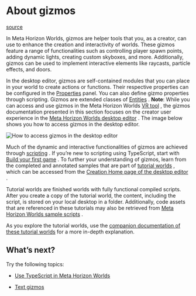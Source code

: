 # About gizmos

[source](https://developers.meta.com/horizon-worlds/learn/documentation/code-blocks-and-gizmos/about-gizmos#)

In Meta Horizon Worlds, gizmos are helper tools that you, as a creator, can use to enhance the creation and interactivity of worlds. These gizmos feature a range of functionalities such as controlling player spawn points, adding dynamic lights, creating custom skyboxes, and more. Additionally, gizmos can be used to implement interactive elements like raycasts, particle effects, and doors.

In the desktop editor, gizmos are self-contained modules that you can place in your world to create actions or functions. Their respective properties can be configured in the [Properties](/horizon-worlds/learn/documentation/desktop-editor/getting-started/user-interface/UI-panels-and-tabs#properties-pane) panel. You can also define gizmo properties through scripting. Gizmos are extended classes of [Entities](/horizon-worlds/reference/2.0.0/core_entity) . **Note**: While you can access and use gizmos in the Meta Horizon Worlds [VR tool](/horizon-worlds/learn/documentation/vr-creation/getting-started/create-a-new-world-in-horizon) , the gizmos documentation presented in this section focuses on the creator user experience in the [Meta Horizon Worlds desktop editor](/horizon-worlds/learn/documentation/get-started/install-desktop-editor) . The image below shows you how to access gizmos in the desktop editor.

![How to access gizmos in the desktop editor](https://scontent.flba1-1.fna.fbcdn.net/v/t39.2365-6/492509517_704217322116222_287903369060084573_n.png?_nc_cat=108&ccb=1-7&_nc_sid=e280be&_nc_ohc=ydIc92d1KcAQ7kNvwENV_FS&_nc_oc=AdlDIEbZ82vUPfLg9ZCZAVfIZYNGXQ8bJYOq5nMHDnmokT0-KACOg6vMjfD5KfQim8A&_nc_zt=14&_nc_ht=scontent.flba1-1.fna&_nc_gid=-p4MHIUQofmG0jy8n8XVGw&oh=00_AfTn7NjUrYj9arKKWFi7ECRM_CXaXHLzcdCC1Bu8U6TMLg&oe=689B991A)

Much of the dynamic and interactive functionalities of gizmos are achieved through [scripting](/horizon-worlds/reference/2.0.0/) . If you’re new to scripting using TypeScript, start with [Build your first game](/horizon-worlds/learn/documentation/tutorial-worlds/build-your-first-game/module-1-build-your-first-game) . To further your understanding of gizmos, learn from the completed and annotated samples that are part of [tutorial worlds](/horizon-worlds/learn/documentation/tutorial-worlds/getting-started-with-tutorials/tutorial-prerequisites) , which can be accessed from the [Creation Home page of the desktop editor](/horizon-worlds/learn/documentation/tutorial-worlds/getting-started-with-tutorials/access-tutorial-worlds#in-the-desktop-editor) .

Tutorial worlds are finished worlds with fully functional compiled scripts. After you create a copy of the tutorial world, the content, including the script, is stored on your local desktop in a folder. Additionally, code assets that are referenced in these tutorials may also be retrieved from [Meta Horizon Worlds sample scripts](https://github.com/meta-quest/meta-horizon-worlds-sample-scripts) .

As you explore the tutorial worlds, use the [companion documentation of these tutorial worlds](/horizon-worlds/learn/documentation/tutorial-worlds/getting-started-with-tutorials/tutorial-prerequisites) for a more in-depth explanation.

## What’s next?

Try the following topics:

*   [Use TypeScript in Meta Horizon Worlds](/horizon-worlds/learn/documentation/typescript/getting-started/using-typescript-in-horizon-worlds)

*   [Text gizmos](/horizon-worlds/learn/documentation/code-blocks-and-gizmos/use-the-text-gizmo)

 

 

 

 

 

 

 

 

 

 

 

 

 

 

 

 

 

 

 

 

 

 

 

 

 

 

 

 

 

 

 

 

 

 

 

 

 

 

 

 

 

 

 

 

 

 

 

 